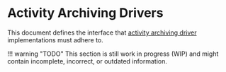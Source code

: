 # Activity Archiving Drivers

This document defines the interface that [activity archiving driver](../../components/activity-archiving-drivers)
implementations must adhere to.

!!! warning "TODO"
    This section is still work in progress (WIP) and might contain incomplete, incorrect, or outdated information.
